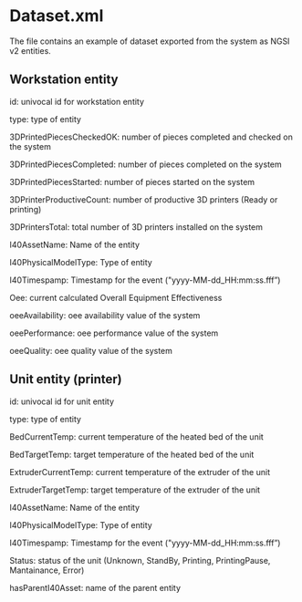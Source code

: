 # Dataset.xml
The file contains an example of dataset exported from the system as NGSI v2 entities.

## Workstation entity
id: univocal id for workstation entity

type: type of entity

3DPrintedPiecesCheckedOK: number of pieces completed and checked on the system

3DPrintedPiecesCompleted: number of pieces completed on the system

3DPrintedPiecesStarted: number of pieces started on the system

3DPrinterProductiveCount: number of productive 3D printers (Ready or printing)

3DPrintersTotal: total number of 3D printers installed on the system

I40AssetName: Name of the entity

I40PhysicalModelType: Type of entity

I40Timespamp: Timestamp for the event ("yyyy-MM-dd_HH:mm:ss.fff”)

Oee: current calculated Overall Equipment Effectiveness

oeeAvailability: oee availability value of the system

oeePerformance: oee performance value of the system

oeeQuality: oee quality value of the system


## Unit entity (printer)
id: univocal id for unit entity

type: type of entity

BedCurrentTemp: current temperature of the heated bed of the unit

BedTargetTemp: target temperature of the heated bed of the unit

ExtruderCurrentTemp: current temperature of the extruder of the unit

ExtruderTargetTemp: target temperature of the extruder of the unit

I40AssetName: Name of the entity

I40PhysicalModelType: Type of entity

I40Timespamp: Timestamp for the event ("yyyy-MM-dd_HH:mm:ss.fff”)

Status: status of the unit (Unknown, StandBy, Printing, PrintingPause, Mantainance, Error)

hasParentI40Asset: name of the parent entity
